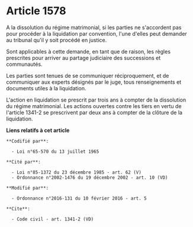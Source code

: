 # Article 1578

A la dissolution du régime matrimonial, si les parties ne s'accordent pas pour procéder à la liquidation par convention,
l'une d'elles peut demander au tribunal qu'il y soit procédé en justice. 

Sont applicables à cette demande, en tant que de raison, les règles prescrites pour arriver au partage judiciaire des
successions et communautés. 

Les parties sont tenues de se communiquer réciproquement, et de communiquer aux experts désignés par le juge, tous
renseignements et documents utiles à la liquidation. 

L'action en liquidation se prescrit par trois ans à compter de la dissolution du régime matrimonial. Les actions ouvertes
contre les tiers en vertu de l'article 1341-2 se prescrivent par deux ans à compter de la clôture de la liquidation.

**Liens relatifs à cet article**

	**Codifié par**:

	  - Loi n°65-570 du 13 juillet 1965

	**Cité par**:

	  - Loi n°85-1372 du 23 décembre 1985 - art. 62 (V)
	  - Ordonnance n°2002-1476 du 19 décembre 2002 - art. 10 (VD)

	**Modifié par**:

	  - Ordonnance n°2016-131 du 10 février 2016 - art. 5

	**Cite**:

	  - Code civil - art. 1341-2 (VD)
